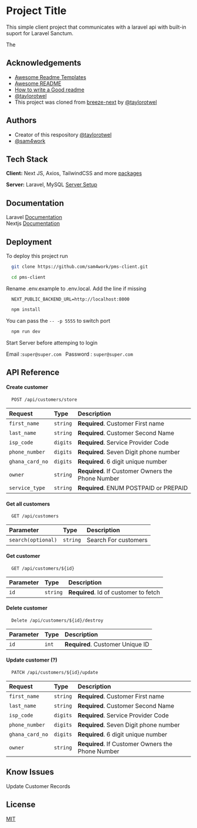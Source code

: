 
# Project Title

This simple client project that communicates with a laravel api with built-in suport for Laravel Sanctum.

The 

## Acknowledgements

 - [Awesome Readme Templates](https://awesomeopensource.com/project/elangosundar/awesome-README-templates)
 - [Awesome README](https://github.com/matiassingers/awesome-readme)
 - [How to write a Good readme](https://bulldogjob.com/news/449-how-to-write-a-good-readme-for-your-github-project)
 - [@taylorotwel](https://github.com/taylorotwell)
 - This project was cloned from [breeze-next](https://github.com/laravel/breeze-next) by [@taylorotwel](https://github.com/taylorotwell)
## Authors
- Creator of this respository [@taylorotwel](https://github.com/taylorotwell)
- [@sam4work](https://github.com/sam4work)


## Tech Stack

**Client:** Next JS, Axios, TailwindCSS and more [packages](https://github.com/sam4work/pms-client/blob/update_for_v1/package.json)

**Server:** Laravel, MySQL [Server Setup](https://github.com/sam4work/pms-api)


## Documentation

Laravel [Documentation](https://laravel.com/docs/9.x)   
Nextjs [Documentation](https://nextjs.org/docs/getting-started)


## Deployment

To deploy this project run


```bash
  git clone https://github.com/sam4work/pms-client.git
```

```bash
  cd pms-client
```


Rename .env.example to .env.local. Add the line if missing
```
  NEXT_PUBLIC_BACKEND_URL=http://localhost:8000
```


```bash
  npm install
```



You can pass the ```-- -p 5555``` to switch port
```bash
  npm run dev 
```

Start Server before attemping to login

Email			 :```super@super.com ```
Password : ```super@super.com ```

## API Reference

#### Create customer

```http
  POST /api/customers/store
```

| Request | Type     | Description                       |
| :-------- | :------- | :-------------------------------- |
| `first_name`| `string` | **Required**. Customer First name|
| `last_name`| `string` | **Required**. Customer Second Name|
| `isp_code`| `digits` | **Required**. Service Provider Code|
| `phone_number`| `digits` | **Required**. Seven Digit phone number|
| `ghana_card_no`| `digits` | **Required**. 6 digit unique number|
| `owner`| `string` | **Required**. If Customer Owners the Phone Number|
| `service_type`| `string` | **Required**. ENUM POSTPAID or PREPAID|



#### Get all customers

```http
  GET /api/customers
```

| Parameter | Type     | Description                |
| :-------- | :------- | :------------------------- |
| `search(optional)` |  `string`| Search For customers |

#### Get customer

```http
  GET /api/customers/${id}
```

| Parameter | Type     | Description                       |
| :-------- | :------- | :-------------------------------- |
| `id`      | `string` | **Required**. Id of customer to fetch |




#### Delete customer

```http
  Delete /api/customers/${id}/destroy
```

| Parameter | Type     | Description                       |
| :-------- | :------- | :-------------------------------- |
| `id`| `int` | **Required**. Customer Unique ID |



#### Update customer (?)

```http
  PATCH /api/customers/${id}/update
```

| Request | Type     | Description                       |
| :-------- | :------- | :-------------------------------- |
| `first_name`| `string` | **Required**. Customer First name|
| `last_name`| `string` | **Required**. Customer Second Name|
| `isp_code`| `digits` | **Required**. Service Provider Code|
| `phone_number`| `digits` | **Required**. Seven Digit phone number|
| `ghana_card_no`| `digits` | **Required**. 6 digit unique number|
| `owner`| `string` | **Required**. If Customer Owners the Phone Number|


## Know Issues
Update Customer Records
## License

[MIT](https://choosealicense.com/licenses/mit/)

